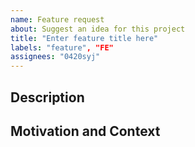 ```yaml
---
name: Feature request
about: Suggest an idea for this project
title: "Enter feature title here"
labels: "feature", "FE"
assignees: "0420syj"
---
```


## Description

<!--- Describe your changes in detail -->

## Motivation and Context

<!--- Why is this change required? What problem does it solve? -->
<!--- If it fixes an open issue, please link to the issue here. -->
